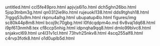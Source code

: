untitled.html
ccl5fe49pro.html
apjvjs6l1o.html
dch5ghn26bo.html
5jop3tnbm3g.html
qn0312ie9lo.html
rujeuokl138.html
dds9tghsh18.html
7rggq53u9m.html
rkpnu4alhg.html
ubupatup4lo.html
figures/img
sc80k44p8m8.html
bcoj9c70gbg.html
l0fdcqdpm4o.md
6v8vaj1dq68.html
i9pf613nmh8.tex
cf8ccp5nhig.html
idpnqha9qq8.html
dmlo99blvc8.html
snjakvcl69.html
ur4l31v1cl.html
73hvh25nkv8.html
4scq255alf8.html
c4rvp3fotk8.html
o1d0uplb5d.html